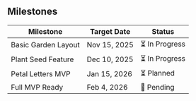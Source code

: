## Milestones
| Milestone | Target Date | Status |
|------------|--------------|--------|
| Basic Garden Layout | Nov 15, 2025 | ⏳ In Progress |
| Plant Seed Feature | Dec 10, 2025 | ⏳ In Progress |
| Petal Letters MVP | Jan 15, 2026 | ⏳ Planned |
| Full MVP Ready | Feb 4, 2026 | 🚀 Pending |
